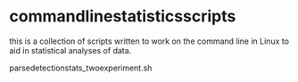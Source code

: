 # commandlinestatisticsscripts

this is a collection of scripts written to work on the command line in Linux to aid in statistical analyses of data.

parsedetectionstats_twoexperiment.sh 

